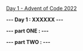 [Day 1 - Advent of Code 2022](https://adventofcode.com/2022/day/1)

**--- Day 1 : XXXXXX ---**

**--- part ONE : ---**

**--- part TWO : ---**

